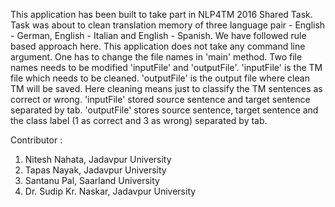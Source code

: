 This application has been built to take part in NLP4TM 2016 Shared Task. Task was about to clean translation memory of three language 
pair - English - German, English - Italian and English - Spanish. We have followed rule based approach here. This application does not take any command line argument. One has to change the file names in 'main' method. Two file names needs to be modified 'inputFile' and 'outputFile'. 'inputFile' is the TM file which needs to be cleaned. 'outputFile' is the output file where clean TM will be saved. Here cleaning means just to classify the TM sentences as correct or wrong. 'inputFile' stored source sentence and target sentence separated by tab. 'outputFile' stores source sentence, target sentence and the class label (1 as correct and 3 as wrong) separated by tab.

Contributor : 

1. Nitesh Nahata, Jadavpur University
2. Tapas Nayak, Jadavpur University
3. Santanu Pal, Saarland University
4. Dr. Sudip Kr. Naskar, Jadavpur University
